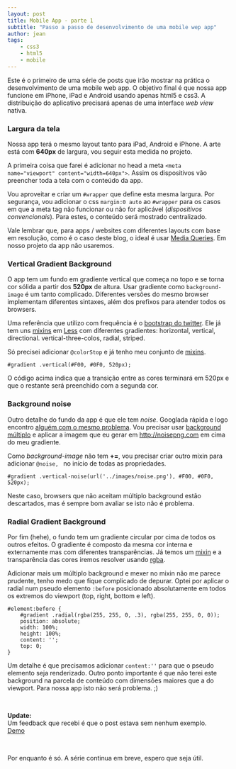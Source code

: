 ```yaml
---
layout: post
title: Mobile App - parte 1
subtitle: "Passo a passo de desenvolvimento de uma mobile wep app"
author: jean
tags:
    - css3
    - html5
    - mobile
---
```


Este é o primeiro de uma série de posts que irão mostrar na prática o desenvolvimento de uma mobile web app. O objetivo final é que nossa app funcione em iPhone, iPad e Android usando apenas html5 e css3. A distribuição do aplicativo precisará apenas de uma interface *web view* nativa.

### Largura da tela

Nossa app terá o mesmo layout tanto para iPad, Android e iPhone. A arte está com **640px** de largura, vou seguir esta medida no projeto.

A primeira coisa que farei é adicionar no head a meta ``<meta name="viewport" content="width=640px">``. Assim os dispositivos vão preencher toda a tela com o conteúdo da app.

Vou aproveitar e criar um ``#wrapper`` que define esta mesma largura. Por segurança, vou adicionar o css ``margin:0 auto`` ao ``#wrapper`` para os casos em que a meta tag não funcionar ou não for aplicável (*dispositivos convencionais*). Para estes, o conteúdo será mostrado centralizado.

Vale lembrar que, para apps / websites com diferentes layouts com base em resolução, como é o caso deste blog, o ideal é usar [Media Queries](//mediaqueri.es). Em nosso projeto da app não usaremos.


### Vertical Gradient Background

O app tem um fundo em gradiente vertical que começa no topo e se torna cor sólida a partir dos **520px** de altura. Usar gradiente como ``background-image`` é um tanto complicado. Diferentes versões do mesmo browser implementam diferentes sintaxes, além dos prefixos para atender todos os browsers.

Uma referência que utilizo com frequência é o [bootstrap do twitter](//twitter.github.com/bootstrap). Ele já tem uns [mixins](//github.com/twitter/bootstrap/blob/master/less/mixins.less#L360) em [Less](//lesscss.org) com diferentes gradientes: horizontal, vertical, directional. vertical-three-colos, radial, striped. 

Só precisei adicionar ``@colorStop`` e já tenho meu conjunto de [mixins](//gist.github.com/3130835).

<pre><code class="no-highlight">#gradient .vertical(#F00, #0F0, 520px);</code></pre>

O código acima indica que a transição entre as cores terminará em 520px e que o restante será preenchido com a segunda cor.


### Background noise

Outro detalhe do fundo da app é que ele tem *noise*. Googlada rápida e logo encontro [alguém com o mesmo problema](//forrst.com/posts/Create_alpha_PNGs_of_noise-zm3). Vou precisar usar [background múltiplo](//www.css3.info/preview/multiple-backgrounds) e aplicar a imagem que eu gerar em <http://noisepng.com> em cima do meu gradiente.

Como *background-image* não tem **+=**, vou precisar criar outro mixin para adicionar ``@noise, `` no início de todas as propriedades.

<pre><code class="no-highlight">#gradient .vertical-noise(url('../images/noise.png'), #F00, #0F0, 520px);</code></pre>

Neste caso, browsers que não aceitam múltiplo background estão descartados, mas é sempre bom avaliar se isto não é problema.


### Radial Gradient Background

Por fim (hehe), o fundo tem um gradiente circular por cima de todos os outros efeitos. O gradiente é composto da mesma cor interna e externamente mas com diferentes transparências. Já temos um [mixin](//gist.github.com/3130835) e a transparência das cores iremos resolver usando [rgba](//www.w3.org/TR/css3-color/#rgba-color). 

Adicionar mais um múltiplo background e mexer no mixin não me parece prudente, tenho medo que fique complicado de depurar. Optei por aplicar o radial num pseudo elemento ``:before`` posicionado absolutamente em todos os extremos do viewport (top, right, bottom e left). 

<pre><code class="no-highlight">#element:before {
	#gradient .radial(rgba(255, 255, 0, .3), rgba(255, 255, 0, 0));
	position: absolute;
	width: 100%;
	height: 100%;
	content: '';
	top: 0;
}</code></pre>

Um detalhe é que precisamos adicionar ``content:''`` para que o pseudo elemento seja renderizado. Outro ponto importante é que não terei este background na parcela de conteúdo com dimensões maiores que a do viewport. Para nossa app isto não será problema. ;)

<br>

**Update:**<br>
Um feedback que recebi é que o post estava sem nenhum exemplo.<br>
<a href="//codepen.io/jcemer/pen/nBlog" class="btn">Demo</a>

<br>

Por enquanto é só. A série continua em breve, espero que seja útil.


